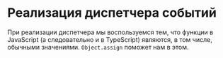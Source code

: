 # Реализация диспетчера событий

При реализации диспетчера мы воспользуемся тем, что функции в JavaScript (а следовательно и в TypeScript) являются, в том числе,
обычными значениями. `Object.assign` поможет нам в этом.
